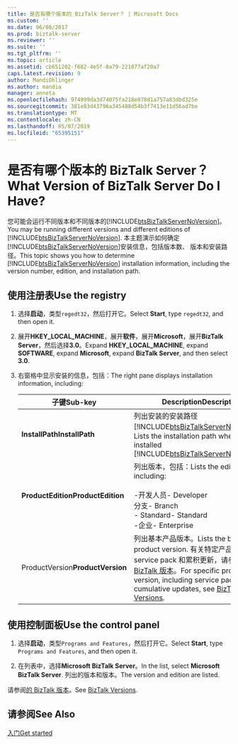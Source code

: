 ```yaml
---
title: 是否有哪个版本的 BizTalk Server？ | Microsoft Docs
ms.custom: ''
ms.date: 06/08/2017
ms.prod: biztalk-server
ms.reviewer: ''
ms.suite: ''
ms.tgt_pltfrm: ''
ms.topic: article
ms.assetid: cb651202-f682-4e5f-8a79-221877af20a7
caps.latest.revision: 9
author: MandiOhlinger
ms.author: mandia
manager: anneta
ms.openlocfilehash: 974999da3d74075fa218e078d1a757a83dbd325e
ms.sourcegitcommit: 381e83d43796a345488d54b3f7413e11d56ad7be
ms.translationtype: MT
ms.contentlocale: zh-CN
ms.lasthandoff: 05/07/2019
ms.locfileid: "65395151"
---
```

# <a name="what-version-of-biztalk-server-do-i-have"></a><span data-ttu-id="7afd7-103">是否有哪个版本的 BizTalk Server？</span><span class="sxs-lookup"><span data-stu-id="7afd7-103">What Version of BizTalk Server Do I Have?</span></span>
<span data-ttu-id="7afd7-104">您可能会运行不同版本和不同版本的[!INCLUDE[btsBizTalkServerNoVersion](../includes/btsbiztalkservernoversion-md.md)]。</span><span class="sxs-lookup"><span data-stu-id="7afd7-104">You may be running different versions and different editions of [!INCLUDE[btsBizTalkServerNoVersion](../includes/btsbiztalkservernoversion-md.md)].</span></span> <span data-ttu-id="7afd7-105">本主题演示如何确定[!INCLUDE[btsBizTalkServerNoVersion](../includes/btsbiztalkservernoversion-md.md)]安装信息，包括版本数、 版本和安装路径。</span><span class="sxs-lookup"><span data-stu-id="7afd7-105">This topic shows you how to determine [!INCLUDE[btsBizTalkServerNoVersion](../includes/btsbiztalkservernoversion-md.md)] installation information, including the version number, edition, and installation path.</span></span>  

## <a name="use-the-registry"></a><span data-ttu-id="7afd7-106">使用注册表</span><span class="sxs-lookup"><span data-stu-id="7afd7-106">Use the registry</span></span>

1. <span data-ttu-id="7afd7-107">选择**启动**，类型`regedt32`，然后打开它。</span><span class="sxs-lookup"><span data-stu-id="7afd7-107">Select **Start**, type `regedt32`, and then open it.</span></span>  

2. <span data-ttu-id="7afd7-108">展开**HKEY_LOCAL_MACHINE**，展开**软件**，展开**Microsoft**，展开**BizTalk Server**，然后选择**3.0**。</span><span class="sxs-lookup"><span data-stu-id="7afd7-108">Expand **HKEY_LOCAL_MACHINE**, expand **SOFTWARE**, expand **Microsoft**, expand **BizTalk Server**, and then select **3.0**.</span></span>  

3. <span data-ttu-id="7afd7-109">右窗格中显示安装的信息，包括：</span><span class="sxs-lookup"><span data-stu-id="7afd7-109">The right pane displays installation information, including:</span></span>  


   |      <span data-ttu-id="7afd7-110">子键</span><span class="sxs-lookup"><span data-stu-id="7afd7-110">Sub-key</span></span>       |                                                                                                         <span data-ttu-id="7afd7-111">Description</span><span class="sxs-lookup"><span data-stu-id="7afd7-111">Description</span></span>                                                                                                          |
   |--------------------|------------------------------------------------------------------------------------------------------------------------------------------------------------------------------------------------------------------------------|
   |  <span data-ttu-id="7afd7-112">**InstallPath**</span><span class="sxs-lookup"><span data-stu-id="7afd7-112">**InstallPath**</span></span>   |                                             <span data-ttu-id="7afd7-113">列出安装的安装路径[!INCLUDE[btsBizTalkServerNoVersion](../includes/btsbiztalkservernoversion-md.md)]。</span><span class="sxs-lookup"><span data-stu-id="7afd7-113">Lists the installation path where you installed [!INCLUDE[btsBizTalkServerNoVersion](../includes/btsbiztalkservernoversion-md.md)].</span></span>                                              |
   | <span data-ttu-id="7afd7-114">**ProductEdition**</span><span class="sxs-lookup"><span data-stu-id="7afd7-114">**ProductEdition**</span></span> |                                                        <span data-ttu-id="7afd7-115">列出版本，包括：</span><span class="sxs-lookup"><span data-stu-id="7afd7-115">Lists the edition, including:</span></span><br /><br /> <span data-ttu-id="7afd7-116">-开发人员</span><span class="sxs-lookup"><span data-stu-id="7afd7-116">-   Developer</span></span><br /><span data-ttu-id="7afd7-117">分支</span><span class="sxs-lookup"><span data-stu-id="7afd7-117">-   Branch</span></span><br /><span data-ttu-id="7afd7-118">-   Standard</span><span class="sxs-lookup"><span data-stu-id="7afd7-118">-   Standard</span></span><br /><span data-ttu-id="7afd7-119">-企业</span><span class="sxs-lookup"><span data-stu-id="7afd7-119">-   Enterprise</span></span>                                                         |
   | <span data-ttu-id="7afd7-120">ProductVersion</span><span class="sxs-lookup"><span data-stu-id="7afd7-120">**ProductVersion**</span></span> | <span data-ttu-id="7afd7-121">列出基本产品版本。</span><span class="sxs-lookup"><span data-stu-id="7afd7-121">Lists the base product version.</span></span> <span data-ttu-id="7afd7-122">有关特定产品版本，包括 service pack 和累积更新，请参阅[的 BizTalk 版本](http://social.technet.microsoft.com/wiki/contents/articles/7915.biztalk-versions.aspx)。</span><span class="sxs-lookup"><span data-stu-id="7afd7-122">For specific product version, including service packs and cumulative updates, see [BizTalk Versions](http://social.technet.microsoft.com/wiki/contents/articles/7915.biztalk-versions.aspx).</span></span> |

## <a name="use-the-control-panel"></a><span data-ttu-id="7afd7-123">使用控制面板</span><span class="sxs-lookup"><span data-stu-id="7afd7-123">Use the control panel</span></span>

1.  <span data-ttu-id="7afd7-124">选择**启动**，类型`Programs and Features`，然后打开它。</span><span class="sxs-lookup"><span data-stu-id="7afd7-124">Select **Start**, type `Programs and Features`, and then open it.</span></span>  

2. <span data-ttu-id="7afd7-125">在列表中，选择**Microsoft BizTalk Server**。</span><span class="sxs-lookup"><span data-stu-id="7afd7-125">In the list, select **Microsoft BizTalk Server**.</span></span> <span data-ttu-id="7afd7-126">列出的版本和版本。</span><span class="sxs-lookup"><span data-stu-id="7afd7-126">The version and edition are listed.</span></span>

<span data-ttu-id="7afd7-127">请参阅[的 BizTalk 版本](http://social.technet.microsoft.com/wiki/contents/articles/7915.biztalk-versions.aspx)。</span><span class="sxs-lookup"><span data-stu-id="7afd7-127">See [BizTalk Versions](http://social.technet.microsoft.com/wiki/contents/articles/7915.biztalk-versions.aspx).</span></span>

## <a name="see-also"></a><span data-ttu-id="7afd7-128">请参阅</span><span class="sxs-lookup"><span data-stu-id="7afd7-128">See Also</span></span>  
 [<span data-ttu-id="7afd7-129">入门</span><span class="sxs-lookup"><span data-stu-id="7afd7-129">Get started</span></span>](../core/getting-started-with-biztalk-server.md)